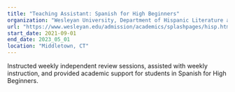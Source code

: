 ```yaml
---
title: "Teaching Assistant: Spanish for High Beginners"
organization: "Wesleyan University, Department of Hispanic Literature and Culture"
url: "https://www.wesleyan.edu/admission/academics/splashpages/hisp.html"
start_date: 2021-09-01
end_date: 2023_05_01
location: "Middletown, CT"
---
```

Instructed weekly independent review sessions, assisted with weekly instruction, and provided academic support for students in Spanish for High Beginners.

